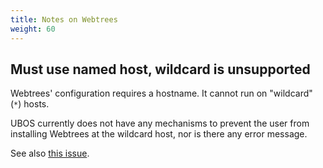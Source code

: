 ```yaml
---
title: Notes on Webtrees
weight: 60
---
```


## Must use named host, wildcard is unsupported

Webtrees' configuration requires a hostname. It cannot run on "wildcard" (``*``)
hosts.

UBOS currently does not have any mechanisms to prevent the user from installing
Webtrees at the wildcard host, nor is there any error message.

See also [this issue](https://github.com/uboslinux/ubos-app-webtrees/issues/13).

